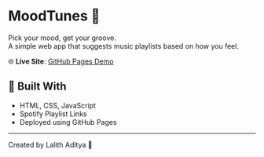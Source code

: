 # MoodTunes 🎵

Pick your mood, get your groove.  
A simple web app that suggests music playlists based on how you feel.

🌐 **Live Site**: [GitHub Pages Demo]()

## 🔧 Built With
- HTML, CSS, JavaScript
- Spotify Playlist Links
- Deployed using GitHub Pages

---

Created by Lalith Aditya 🌟
